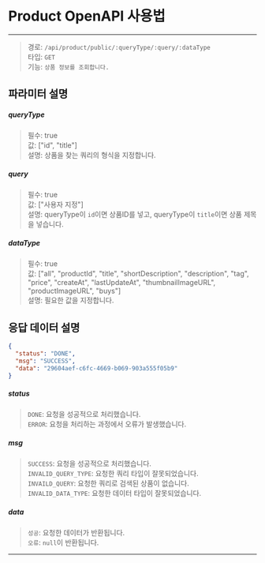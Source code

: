 # Product OpenAPI 사용법

___

> 경로: `/api/product/public/:queryType/:query/:dataType`  
> 타입: `GET`  
> 기능: `상품 정보를 조회합니다.`  

## 파라미터 설명
##### queryType
> 필수: true  
> 값: ["id", "title"]  
> 설명: 상품을 찾는 쿼리의 형식을 지정합니다.  
##### query
> 필수: true  
> 값: ["사용자 지정"]  
> 설명: queryType이 `id`이면 상품ID를 넣고, queryType이 `title`이면 상품 제목을 넣습니다.  
##### dataType
> 필수: true  
> 값: ["all", "productId", "title", "shortDescription", "description", "tag", "price", "createAt", "lastUpdateAt", "thumbnailImageURL", "productImageURL", "buys"]  
> 설명: 필요한 값을 지정합니다.  

## 응답 데이터 설명
```json
{
  "status": "DONE",
  "msg": "SUCCESS", 
  "data": "29604aef-c6fc-4669-b069-903a555f05b9"
}
```
##### status
> `DONE`: 요청을 성공적으로 처리했습니다.  
> `ERROR`: 요청을 처리하는 과정에서 오류가 발생했습니다.  
##### msg
> `SUCCESS`: 요청을 성공적으로 처리했습니다.  
> `INVALID_QUERY_TYPE`: 요청한 쿼리 타입이 잘못되었습니다.  
> `INVAILD_QUERY`: 요청한 쿼리로 검색된 상품이 없습니다.  
> `INVALID_DATA_TYPE`: 요청한 데이터 타입이 잘못되었습니다.  
##### data
> `성공`: 요청한 데이터가 반환됩니다.  
> `오류`: `null`이 반환됩니다.  

___
